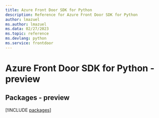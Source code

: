 ```yaml
---
title: Azure Front Door SDK for Python
description: Reference for Azure Front Door SDK for Python
author: lmazuel
ms.author: lmazuel
ms.data: 02/27/2023
ms.topic: reference
ms.devlang: python
ms.service: frontdoor
---
```

# Azure Front Door SDK for Python - preview
## Packages - preview
[!INCLUDE [packages](front-door-index.md)]